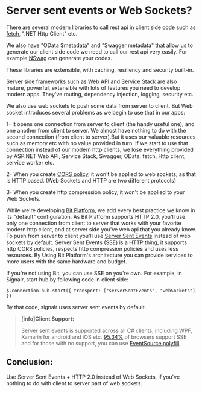 # Server sent events or Web Sockets?

There are several modern libraries to call rest api in client side code such as [fetch](https://developer.mozilla.org/en/docs/Web/API/Fetch_API), ".NET Http Client" etc.

We also have "OData $metadata" and "Swagger metadata" that allow us to generate our client side code we need to call our rest api very easily. For example [NSwag](https://github.com/RSuter/NSwag) can generate your codes.

These libraries are extensible, with caching, resiliency and security built-in.

Server side frameworks such as [Web API](https://www.asp.net/web-api) and [Service Stack](http://docs.servicestack.net/api-design) are also mature, powerful, extensible with lots of features you need to develop modern apps. They've routing, dependency injection, logging, security etc.

We also use web sockets to push some data from server to client. But Web socket introduces several problems as we begin to use that in our apps:

1- It opens one connection from server to client \(the handy useful one\), and one another from client to server. We almost have nothing to do with the second connection \(from client to server\).But it uses our valuable resources such as memory etc with no value provided in turn. If we start to use that connection instead of our modern http clients, we lose everything provided by ASP.NET Web API, Service Stack, Swagger, OData, fetch, Http client, service worker etc.

2- When you create [CORS policy](https://developer.mozilla.org/en-US/docs/Web/HTTP/Access_control_CORS), it won't be applied to web sockets, as that is HTTP based. \(Web Sockets and HTTP are two different protocols\)

3- When you create http compression policy, it won't be applied to your Web Sockets.

While we're developing [Bit Platform](https://github.com/bitfoundation/bitplatform/), we add every best practice we know in its "default" configuration. As Bit Platform supports HTTP 2.0, you'll use only one connection from client to server that works with your favorite modern http client, and at server side you've web api that you already know. To push from server to client you'll use [Server Sent Events](https://developer.mozilla.org/en-US/docs/Web/API/Server-sent_events) instead of web sockets by default. Server Sent Events \(SSE\) is a HTTP thing, it supports http CORS policies, respects http compression policies and uses less resources. By Using Bit Platform's architecture you can provide services to more users with the same hardware and budget.

If you're not using Bit, you can use SSE on you're own. For example, in Signalr, start hub by following code in client side:

```text
$.connection.hub.start({ transport: ["serverSentEvents", "webSockets"] })
```

By that code, signalr uses server sent events by default.

> **\[info\]Client Support:**
>
> Server sent events is supported across all C\# clients, including WPF, Xamarin for android and iOS etc. [95.34%](http://caniuse.com/#feat=eventsource) of browsers support SSE and for those with no support, you can use [EventSource polyfill](https://github.com/amvtek/EventSource)

## Conclusion:

Use Server Sent Events + HTTP 2.0 instead of Web Sockets, if you've nothing to do with client to server part of web sockets.

